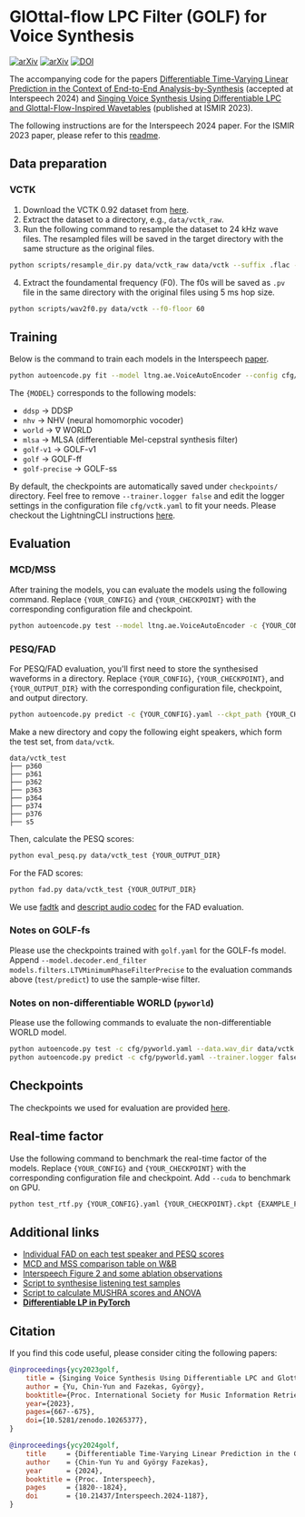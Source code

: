 # GlOttal-flow LPC Filter (GOLF) for Voice Synthesis
[![arXiv](https://img.shields.io/badge/arXiv-2306.17252-00ff00.svg)](https://arxiv.org/abs/2306.17252)
[![arXiv](https://img.shields.io/badge/arXiv-2406.05128-00ff00.svg)](https://arxiv.org/abs/2406.05128)
[![DOI](https://zenodo.org/badge/615456464.svg)](https://zenodo.org/doi/10.5281/zenodo.12786788)

The accompanying code for the papers [Differentiable Time-Varying Linear Prediction in the Context of End-to-End Analysis-by-Synthesis](https://arxiv.org/abs/2406.05128) (accepted at Interspeech 2024) and [Singing Voice Synthesis Using Differentiable LPC and Glottal-Flow-Inspired Wavetables](https://zenodo.org/records/10265377) (published at ISMIR 2023).

The following instructions are for the Interspeech 2024 paper. For the ISMIR 2023 paper, please refer to this [readme](V1-README.md).


## Data preparation

### VCTK

1. Download the VCTK 0.92 dataset from [here](https://datashare.is.ed.ac.uk/handle/10283/3443).
2. Extract the dataset to a directory, e.g., `data/vctk_raw`.
3. Run the following command to resample the dataset to 24 kHz wave files. The resampled files will be saved in the target directory with the same structure as the original files.
```bash
python scripts/resample_dir.py data/vctk_raw data/vctk --suffix .flac --sr 24000
```
4. Extract the foundamental frequency (F0). The f0s will be saved as `.pv` file in the same directory with the original files using 5 ms hop size.
```bash
python scripts/wav2f0.py data/vctk --f0-floor 60
```

## Training

Below is the command to train each models in the Interspeech [paper](https://arxiv.org/abs/2406.05128).

```bash
python autoencode.py fit --model ltng.ae.VoiceAutoEncoder --config cfg/vctk.yaml --model cfg/ae/decoder/{MODEL}.yaml --trainer.logger false
```

The `{MODEL}` corresponds to the following models:
- `ddsp` $\rightarrow$ DDSP
- `nhv` $\rightarrow$ NHV (neural homomorphic vocoder)
- `world` $\rightarrow$ $\nabla$ WORLD
- `mlsa` $\rightarrow$ MLSA (differentiable Mel-cepstral synthesis filter)
- `golf-v1` $\rightarrow$ GOLF-v1
- `golf` $\rightarrow$ GOLF-ff
- `golf-precise` $\rightarrow$ GOLF-ss

By default, the checkpoints are automatically saved under `checkpoints/` directory. 
Feel free to remove `--trainer.logger false` and edit the logger settings in the configuration file `cfg/vctk.yaml` to fit your needs.
Please checkout the LightningCLI instructions [here](https://lightning.ai/docs/pytorch/stable/cli/lightning_cli_advanced.html).

## Evaluation

### MCD/MSS

After training the models, you can evaluate the models using the following command. Replace `{YOUR_CONFIG}` and `{YOUR_CHECKPOINT}` with the corresponding configuration file and checkpoint.

```bash
python autoencode.py test --model ltng.ae.VoiceAutoEncoder -c {YOUR_CONFIG}.yaml --ckpt_path {YOUR_CHECKPOINT}.ckpt --data.duration 2 --data.overlap 0 --seed_everything false --data.wav_dir data/vctk --data.batch_size 32 --trainer.logger false
```

### PESQ/FAD

For PESQ/FAD evaluation, you'll first need to store the synthesised waveforms in a directory. Replace `{YOUR_CONFIG}`, `{YOUR_CHECKPOINT}`, and `{YOUR_OUTPUT_DIR}` with the corresponding configuration file, checkpoint, and output directory.

```bash
python autoencode.py predict -c {YOUR_CONFIG}.yaml --ckpt_path {YOUR_CHECKPOINT}.ckpt --trainer.logger false --seed_everything false --data.wav_dir data/vctk --trainer.callbacks+=ltng.cli.MyPredictionWriter --trainer.callbacks.output_dir {YOUR_OUTPUT_DIR}
```

Make a new directory and copy the following eight speakers, which form the test set, from `data/vctk`.
```
data/vctk_test
├── p360
├── p361
├── p362
├── p363
├── p364
├── p374
├── p376
├── s5
```

Then, calculate the PESQ scores:
    
```bash
python eval_pesq.py data/vctk_test {YOUR_OUTPUT_DIR}
```

For the FAD scores:

```bash
python fad.py data/vctk_test {YOUR_OUTPUT_DIR}
```

We use [fadtk](https://github.com/microsoft/fadtk) and [descript audio codec](https://github.com/descriptinc/descript-audio-codec) for the FAD evaluation. 

### Notes on GOLF-fs

Please use the checkpoints trained with `golf.yaml` for the GOLF-fs model. Append `--model.decoder.end_filter models.filters.LTVMinimumPhaseFilterPrecise` to the evaluation commands above (`test/predict`) to use the sample-wise filter.

### Notes on non-differentiable WORLD (`pyworld`)

Please use the following commands to evaluate the non-differentiable WORLD model.

```bash
python autoencode.py test -c cfg/pyworld.yaml --data.wav_dir data/vctk --model ltng.world_ae.WORLDAutoEncoder
python autoencode.py predict -c cfg/pyworld.yaml --trainer.logger false --seed_everything false --data.wav_dir data/vctk --trainer.callbacks+=autoencode.MyPredictionWriter --trainer.callbacks.output_dir {YOUR_OUTPUT_DIR}
```

## Checkpoints

The checkpoints we used for evaluation are provided [here](ckpts/interspeech24).

## Real-time factor

Use the following command to benchmark the real-time factor of the models. Replace `{YOUR_CONFIG}` and `{YOUR_CHECKPOINT}` with the corresponding configuration file and checkpoint. Add `--cuda` to benchmark on GPU.

```bash
python test_rtf.py {YOUR_CONFIG}.yaml {YOUR_CHECKPOINT}.ckpt {EXAMPLE_FILE}.wav
```

## Additional links

- [Individual FAD on each test speaker and PESQ scores](https://docs.google.com/spreadsheets/d/1E_2AVUXLITRd1R5oolYvcYwKqAB5YJ_V_jWVkQKx-VQ/edit?usp=sharing)
- [MCD and MSS comparison table on W&B](https://api.wandb.ai/links/iamycy/qa1pckb0)
- [Interspeech Figure 2 and some ablation observations](notebooks/interspeech/compare-spec-env.ipynb)
- [Script to synthesise listening test samples](notebooks/interspeech/listening-samples.ipynb)
- [Script to calculate MUSHRA scores and ANOVA](notebooks/interspeech/mushra.ipynb)
- [**Differentiable LP in PyTorch**](https://github.com/yoyololicon/torchlpc)

## Citation

If you find this code useful, please consider citing the following papers:

```bibtex
@inproceedings{ycy2023golf,
    title = {Singing Voice Synthesis Using Differentiable LPC and Glottal-Flow-Inspired Wavetables},
    author = {Yu, Chin-Yun and Fazekas, György},
    booktitle={Proc. International Society for Music Information Retrieval},
    year={2023},
    pages={667--675},
    doi={10.5281/zenodo.10265377},
}

@inproceedings{ycy2024golf,
    title     = {Differentiable Time-Varying Linear Prediction in the Context of End-to-End Analysis-by-Synthesis},
    author    = {Chin-Yun Yu and György Fazekas},
    year      = {2024},
    booktitle = {Proc. Interspeech},
    pages     = {1820--1824},
    doi       = {10.21437/Interspeech.2024-1187},
}
```
